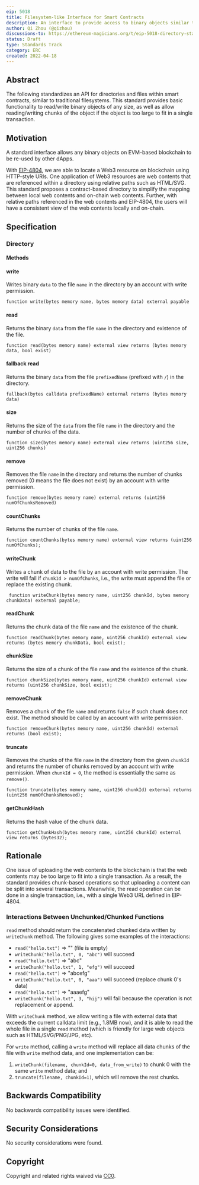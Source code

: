 ```yaml
---
eip: 5018
title: Filesystem-like Interface for Smart Contracts
description: An interface to provide access to binary objects similar to filesystems.
author: Qi Zhou (@qizhou)
discussions-to: https://ethereum-magicians.org/t/eip-5018-directory-standard/8958
status: Draft
type: Standards Track
category: ERC
created: 2022-04-18
---
```



## Abstract

The following standardizes an API for directories and files within smart contracts, similar to traditional filesystems. This standard provides basic functionality to read/write binary objects of any size, as well as allow reading/writing chunks of the object if the object is too large to fit in a single transaction.

## Motivation

A standard interface allows any binary objects on EVM-based blockchain to be re-used by other dApps.

With [EIP-4804](./eip-4804.md), we are able to locate a Web3 resource on blockchain using HTTP-style URIs. One application of Web3 resources are web contents that are referenced within a directory using relative paths such as HTML/SVG. This standard proposes a contract-based directory to simplify the mapping between local web contents and on-chain web contents. Further, with relative paths referenced in the web contents and EIP-4804, the users will have a consistent view of the web contents locally and on-chain.

## Specification

### Directory

#### Methods

#### write

Writes binary `data` to the file `name` in the directory by an account with write permission.

```
function write(bytes memory name, bytes memory data) external payable
```

#### read

Returns the binary `data` from the file `name` in the directory and existence of the file.

```
function read(bytes memory name) external view returns (bytes memory data, bool exist)
```

#### fallback read

Returns the binary `data` from the file `prefixedName` (prefixed with `/`) in the directory.

```
fallback(bytes calldata prefixedName) external returns (bytes memory data) 
```

#### size

Returns the size of the `data` from the file `name` in the directory and the number of chunks of the data.

```
function size(bytes memory name) external view returns (uint256 size, uint256 chunks)
```

#### remove

Removes the file `name` in the directory and returns the number of chunks removed (0 means the file does not exist) by an account with write permission.

```
function remove(bytes memory name) external returns (uint256 numOfChunksRemoved)
```

#### countChunks

Returns the number of chunks of the file `name`.

```
function countChunks(bytes memory name) external view returns (uint256 numOfChunks);
```

#### writeChunk

Writes a chunk of data to the file by an account with write permission. The write will fail if `chunkId > numOfChunks`, i.e., the write must append the file or replace the existing chunk.

```
 function writeChunk(bytes memory name, uint256 chunkId, bytes memory chunkData) external payable;
```

#### readChunk

Returns the chunk data of the file `name` and the existence of the chunk.

```
function readChunk(bytes memory name, uint256 chunkId) external view returns (bytes memory chunkData, bool exist);
```

#### chunkSize

Returns the size of a chunk of the file `name` and the existence of the chunk.

```
function chunkSize(bytes memory name, uint256 chunkId) external view returns (uint256 chunkSize, bool exist);
```

#### removeChunk

Removes a chunk of the file `name` and returns `false` if such chunk does not exist. The method should be called by an account with write permission.

```
function removeChunk(bytes memory name, uint256 chunkId) external returns (bool exist);
```

#### truncate

Removes the chunks of the file `name` in the directory from the given `chunkId` and returns the number of chunks removed by an account with write permission. When `chunkId = 0`, the method is essentially the same as `remove()`.

```
function truncate(bytes memory name, uint256 chunkId) external returns (uint256 numOfChunksRemoved);
```

#### getChunkHash

Returns the hash value of the chunk data.
```
function getChunkHash(bytes memory name, uint256 chunkId) external view returns (bytes32);
```

## Rationale

One issue of uploading the web contents to the blockchain is that the web contents may be too large to fit into a single transaction. As a result, the standard provides chunk-based operations so that uploading a content can be split into several transactions. Meanwhile, the read operation can be done in a single transaction, i.e., with a single Web3 URL defined in EIP-4804.

### Interactions Between Unchunked/Chunked Functions

`read` method should return the concatenated chunked data written by `writeChunk` method. The following gives some examples of the interactions:

- `read("hello.txt")` => "" (file is empty)
- `writeChunk("hello.txt", 0, "abc")` will succeed
- `read("hello.txt")` => "abc"
- `writeChunk("hello.txt", 1, "efg")` will succeed
- `read("hello.txt")` => "abcefg"
- `writeChunk("hello.txt", 0, "aaa")` will succeed (replace chunk 0's data)
- `read("hello.txt")` => "aaaefg"
- `writeChunk("hello.txt", 3, "hij")` will fail because the operation is not replacement or append.

With `writeChunk` method, we allow writing a file with external data that exceeds the current calldata limit (e.g., 1.8MB now), and it is able to read the whole file in a single `read` method (which is friendly for large web objects such as HTML/SVG/PNG/JPG, etc).

For `write` method, calling a `write` method will replace all data chunks of the file with `write` method data, and one implementation can be:
1. `writeChunk(filename, chunkId=0, data_from_write)` to chunk 0 with the same `write` method data; and
2. `truncate(filename, chunkId=1)`, which will remove the rest chunks.

## Backwards Compatibility

No backwards compatibility issues were identified.

## Security Considerations

No security considerations were found.

## Copyright

Copyright and related rights waived via [CC0](../LICENSE.md).
